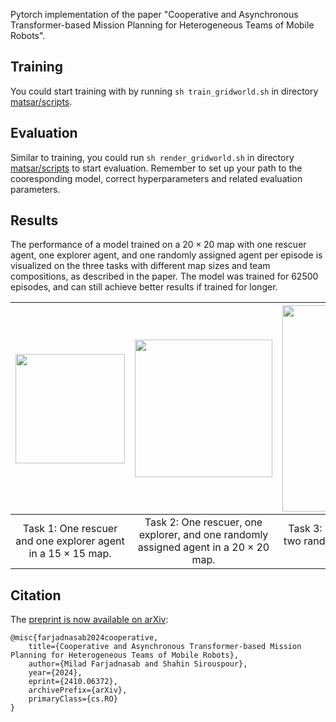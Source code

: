 Pytorch implementation of the paper "Cooperative and Asynchronous Transformer-based Mission Planning for Heterogeneous Teams of Mobile Robots". 

## Training

You could start training with by running `sh train_gridworld.sh` in directory [matsar/scripts](matsar/scripts). 

## Evaluation

Similar to training, you could run `sh render_gridworld.sh` in directory [matsar/scripts](matsar/scripts) to start evaluation. Remember to set up your path to the cooresponding model, correct hyperparameters and related evaluation parameters. 

## Results

The performance of a model trained on a $20\times 20$ map with one rescuer agent, one explorer agent, and one randomly assigned agent per episode is visualized on the three tasks with different map sizes and team compositions, as described in the paper. The model was trained for 62500 episodes, and can still achieve better results if trained for longer.



| <img src="./matsar/docs/Task1.gif" width="175" height="175" /> | <img src="./matsar/docs/Task2.gif" width="220" height="220" /> | <img src="./matsar/docs/Task3.gif" width="330" height="330" />
|:--:| :--:| :--:| 
| Task 1: One rescuer and one explorer agent in a $15 \times 15$ map. | Task 2: One rescuer, one explorer, and one randomly assigned agent in a $20 \times 20$ map. | Task 3: Two rescuers, four explorers, and two randomly assigned agents in a $32\times 32$ map. |



## Citation
The [preprint is now available on arXiv](https://arxiv.org/abs/2410.06372):
```
@misc{farjadnasab2024cooperative,
    title={Cooperative and Asynchronous Transformer-based Mission Planning for Heterogeneous Teams of Mobile Robots},
    author={Milad Farjadnasab and Shahin Sirouspour},
    year={2024},
    eprint={2410.06372},
    archivePrefix={arXiv},
    primaryClass={cs.RO}
}
```
